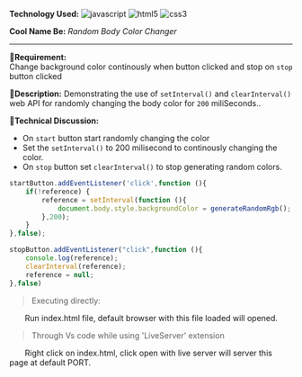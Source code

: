 **Technology Used:** ![javascript](https://res.cloudinary.com/djmev9ppr/image/upload/v1705071655/icons/js.png) ![html5](https://res.cloudinary.com/djmev9ppr/image/upload/v1705071655/icons/html5.png) ![css3](https://res.cloudinary.com/djmev9ppr/image/upload/v1705071655/icons/css3.png)

**Cool Name Be:** *Random Body Color Changer*


---
📝**Requirement:**  
Change background color continously when button clicked and stop on `stop` button clicked 

📒**Description:**
Demonstrating the use of `setInterval()` and `clearInterval()` web API for randomly changing the body color for `200` miliSeconds..

🤖**Technical Discussion:**
 - On `start` button start randomly changing the color
 - Set the `setInterval()` to 200 milisecond to continously changing the color.
 - On `stop` button set `clearInterval()` to stop generating random colors.

```Javascript
startButton.addEventListener('click',function (){
    if(!reference) {
        reference = setInterval(function (){
            document.body.style.backgroundColor = generateRandomRgb();
        },200);
    }
},false);
```

```Javascript
stopButton.addEventListener("click",function (){
    console.log(reference);
    clearInterval(reference);
    reference = null;
},false)
```

>Executing directly:

$~~~~~~$ Run index.html file, default browser with this file loaded will opened.

> Through Vs code while using 'LiveServer' extension

$~~~~~~$ Right click on index.html, click open with live server will server this page at default PORT.
